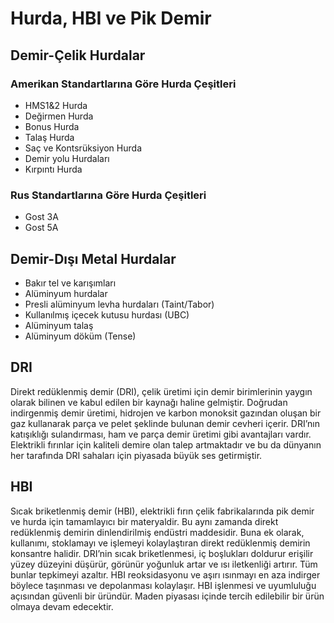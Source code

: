 # Hurda, HBI ve Pik Demir

<Carousel/>

## Demir-Çelik Hurdalar

### Amerikan Standartlarına Göre Hurda Çeşitleri

- HMS1&2 Hurda
- Değirmen Hurda
- Bonus Hurda
- Talaş Hurda
- Saç ve Kontsrüksiyon Hurda
- Demir yolu Hurdaları
- Kırpıntı Hurda

### Rus Standartlarına Göre Hurda Çeşitleri

- Gost 3A
- Gost 5A

## Demir-Dışı Metal Hurdalar

- Bakır tel ve karışımları
- Alüminyum hurdalar
- Presli alüminyum levha hurdaları (Taint/Tabor)
- Kullanılmış içecek kutusu hurdası (UBC)
- Alüminyum talaş
- Alüminyum döküm (Tense)

## DRI

Direkt redüklenmiş demir (DRI), çelik üretimi için demir birimlerinin yaygın olarak bilinen ve kabul edilen bir kaynağı haline gelmiştir. Doğrudan indirgenmiş demir üretimi, hidrojen ve karbon monoksit gazından oluşan bir gaz kullanarak parça ve pelet şeklinde bulunan demir cevheri içerir. DRI’nın katışıklığı sulandırması, ham ve parça demir üretimi gibi avantajları vardır. Elektrikli fırınlar için kaliteli demire olan talep artmaktadır ve bu da dünyanın her tarafında DRI sahaları için piyasada büyük ses getirmiştir.

## HBI

Sıcak briketlenmiş demir (HBI), elektrikli fırın çelik fabrikalarında pik demir ve hurda için tamamlayıcı bir materyaldir. Bu aynı zamanda direkt redüklenmiş demirin dinlendirilmiş endüstri maddesidir. Buna ek olarak, kullanımı, stoklamayı ve işlemeyi kolaylaştıran direkt redüklenmiş demirin konsantre halidir. DRI’nin sıcak briketlenmesi, iç boşlukları doldurur erişilir yüzey düzeyini düşürür, görünür yoğunluk artar ve ısı iletkenliği artırır. Tüm bunlar tepkimeyi azaltır. HBI reoksidasyonu ve aşırı ısınmayı en aza indirger böylece taşınması ve depolanması kolaylaşır. HBI işlenmesi ve uyumluluğu açısından güvenli bir üründür. Maden piyasası içinde tercih edilebilir bir ürün olmaya devam edecektir.
